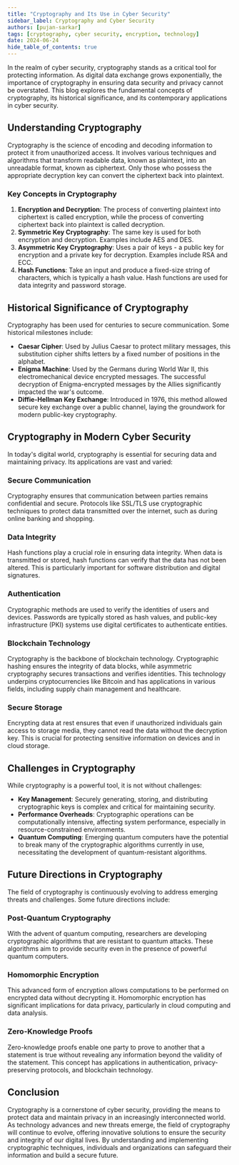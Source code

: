 ```yaml
---
title: "Cryptography and Its Use in Cyber Security"
sidebar_label: Cryptography and Cyber Security
authors: [pujan-sarkar]
tags: [cryptography, cyber security, encryption, technology]
date: 2024-06-24
hide_table_of_contents: true
---
```


In the realm of cyber security, cryptography stands as a critical tool for protecting information. As digital data exchange grows exponentially, the importance of cryptography in ensuring data security and privacy cannot be overstated. This blog explores the fundamental concepts of cryptography, its historical significance, and its contemporary applications in cyber security.

<!-- truncate -->

## Understanding Cryptography

Cryptography is the science of encoding and decoding information to protect it from unauthorized access. It involves various techniques and algorithms that transform readable data, known as plaintext, into an unreadable format, known as ciphertext. Only those who possess the appropriate decryption key can convert the ciphertext back into plaintext.

### Key Concepts in Cryptography

1. **Encryption and Decryption**: The process of converting plaintext into ciphertext is called encryption, while the process of converting ciphertext back into plaintext is called decryption.
2. **Symmetric Key Cryptography**: The same key is used for both encryption and decryption. Examples include AES and DES.
3. **Asymmetric Key Cryptography**: Uses a pair of keys - a public key for encryption and a private key for decryption. Examples include RSA and ECC.
4. **Hash Functions**: Take an input and produce a fixed-size string of characters, which is typically a hash value. Hash functions are used for data integrity and password storage.

## Historical Significance of Cryptography

Cryptography has been used for centuries to secure communication. Some historical milestones include:

- **Caesar Cipher**: Used by Julius Caesar to protect military messages, this substitution cipher shifts letters by a fixed number of positions in the alphabet.
- **Enigma Machine**: Used by the Germans during World War II, this electromechanical device encrypted messages. The successful decryption of Enigma-encrypted messages by the Allies significantly impacted the war's outcome.
- **Diffie-Hellman Key Exchange**: Introduced in 1976, this method allowed secure key exchange over a public channel, laying the groundwork for modern public-key cryptography.

## Cryptography in Modern Cyber Security

In today's digital world, cryptography is essential for securing data and maintaining privacy. Its applications are vast and varied:

### Secure Communication

Cryptography ensures that communication between parties remains confidential and secure. Protocols like SSL/TLS use cryptographic techniques to protect data transmitted over the internet, such as during online banking and shopping.

### Data Integrity

Hash functions play a crucial role in ensuring data integrity. When data is transmitted or stored, hash functions can verify that the data has not been altered. This is particularly important for software distribution and digital signatures.

### Authentication

Cryptographic methods are used to verify the identities of users and devices. Passwords are typically stored as hash values, and public-key infrastructure (PKI) systems use digital certificates to authenticate entities.

### Blockchain Technology

Cryptography is the backbone of blockchain technology. Cryptographic hashing ensures the integrity of data blocks, while asymmetric cryptography secures transactions and verifies identities. This technology underpins cryptocurrencies like Bitcoin and has applications in various fields, including supply chain management and healthcare.

### Secure Storage

Encrypting data at rest ensures that even if unauthorized individuals gain access to storage media, they cannot read the data without the decryption key. This is crucial for protecting sensitive information on devices and in cloud storage.

## Challenges in Cryptography

While cryptography is a powerful tool, it is not without challenges:

- **Key Management**: Securely generating, storing, and distributing cryptographic keys is complex and critical for maintaining security.
- **Performance Overheads**: Cryptographic operations can be computationally intensive, affecting system performance, especially in resource-constrained environments.
- **Quantum Computing**: Emerging quantum computers have the potential to break many of the cryptographic algorithms currently in use, necessitating the development of quantum-resistant algorithms.

## Future Directions in Cryptography

The field of cryptography is continuously evolving to address emerging threats and challenges. Some future directions include:

### Post-Quantum Cryptography

With the advent of quantum computing, researchers are developing cryptographic algorithms that are resistant to quantum attacks. These algorithms aim to provide security even in the presence of powerful quantum computers.

### Homomorphic Encryption

This advanced form of encryption allows computations to be performed on encrypted data without decrypting it. Homomorphic encryption has significant implications for data privacy, particularly in cloud computing and data analysis.

### Zero-Knowledge Proofs

Zero-knowledge proofs enable one party to prove to another that a statement is true without revealing any information beyond the validity of the statement. This concept has applications in authentication, privacy-preserving protocols, and blockchain technology.

## Conclusion

Cryptography is a cornerstone of cyber security, providing the means to protect data and maintain privacy in an increasingly interconnected world. As technology advances and new threats emerge, the field of cryptography will continue to evolve, offering innovative solutions to ensure the security and integrity of our digital lives. By understanding and implementing cryptographic techniques, individuals and organizations can safeguard their information and build a secure future.
